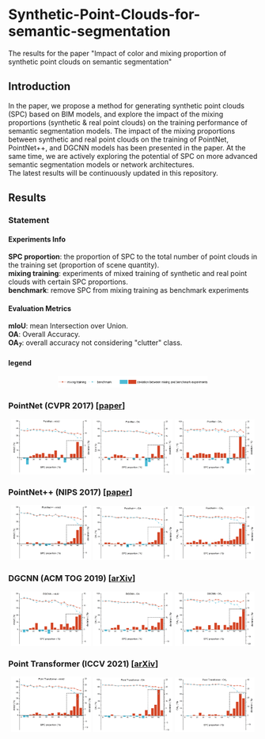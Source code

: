# Synthetic-Point-Clouds-for-semantic-segmentation
The results for the paper "Impact of color and mixing proportion of synthetic point clouds on semantic segmentation"

## Introduction
In the paper, we propose a method for generating synthetic point clouds (SPC) based on BIM models, and explore the 
impact of the mixing proportions (synthetic & real point clouds) on the training performance of semantic segmentation 
models. The impact of the mixing proportions between synthetic and real point clouds on the training of PointNet, 
PointNet++, and DGCNN models has been presented in the paper. At the same time, we are actively exploring the potential 
of SPC on more advanced semantic segmentation models or network architectures.  
The latest results will be continuously updated in this repository. 

## Results
### Statement  
#### Experiments Info
**SPC proportion**: the proportion of SPC to the total number of point clouds in the training 
set (proportion of scene quantity).  
**mixing training**: experiments of mixed training of synthetic and real point clouds with certain SPC proportions.  
**benchmark**: remove SPC from mixing training as benchmark experiments

#### Evaluation Metrics  
**mIoU**: mean Intersection over Union.  
**OA**: Overall Accuracy.  
**OA<sub>7</sub>**: overall accuracy not considering "clutter" class.

#### legend
<div align="center">
  <img src="Results/Legend.jpg" alt="DGCNN_mIoU" width="60%">
</div>

### PointNet (CVPR 2017) [[paper](https://web.stanford.edu/~rqi/pointnet/)]
<div style="text-align: center;">
  <img src="Results/PointNet/mIoU.jpg" alt="PointNet_mIoU" width="32%">
  <img src="Results/PointNet/OA.jpg" alt="PointNet_OA" width="32%">
  <img src="Results/PointNet/OA7.jpg" alt="PointNet_OA7" width="32%">
</div>

### PointNet++ (NIPS 2017) [[paper](https://web.stanford.edu/~rqi/pointnet2/)]
<div style="text-align: center;">
  <img src="Results/PointNet2/mIoU.jpg" alt="PointNet++_mIoU" width="32%">
  <img src="Results/PointNet2/OA.jpg" alt="PointNet++_OA" width="32%">
  <img src="Results/PointNet2/OA7.jpg" alt="PointNet++_OA7" width="32%">
</div>

### DGCNN (ACM TOG 2019) [[arXiv](https://arxiv.org/pdf/1801.07829)]
<div style="text-align: center;">
  <img src="Results/DGCNN/mIoU.jpg" alt="DGCNN_mIoU" width="32%">
  <img src="Results/DGCNN/OA.jpg" alt="DGCNN_OA" width="32%">
  <img src="Results/DGCNN/OA7.jpg" alt="DGCNN_OA7" width="32%">
</div>

### Point Transformer (ICCV 2021) [[arXiv](https://arxiv.org/abs/2012.09164)]
<div style="text-align: center;">
  <img src="Results/PTv1/mIoU.jpg" alt="PTv1_mIoU" width="32%">
  <img src="Results/PTv1/OA.jpg" alt="PTv1_OA" width="32%">
  <img src="Results/PTv1/OA7.jpg" alt="PTv1_OA7" width="32%">
</div>
